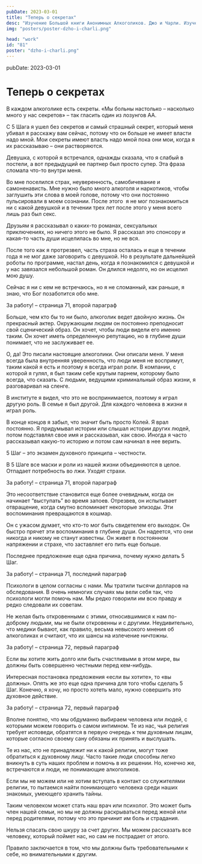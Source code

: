 ```yaml
---
pubDate: 2023-03-01
title: "Теперь о секретах"
desc: "Изучение Большой книги Анонимных Алкоголиков. Джо и Чарли. Изучение БК. (080)"
img: "posters/poster-dzho-i-charli.png"

head: "work"
id: "81"
poster: "dzho-i-charli.png"
---
```


pubDate: 2023-03-01

# Теперь о секретах

В каждом алкоголике есть секреты. «Мы больны настолько – насколько много у нас секретов» – так гласить один из лозунгов АА.

С 5 Шага я ушел без секретов и самый страшный секрет, который меня убивал я расскажу вам сейчас, потому что он больше не имеет власти надо мной. Мои секреты имеют власть надо мной пока они мои, когда я их рассказываю – они растворяются.

Девушка, с которой я встречался, однажды сказала, что я слабый в постели, а вот предыдущий ее партнер был просто супер. Эта фраза сломала что-то внутри меня.

Во мне поселился страх, неуверенность, самобичевание и самоненависть. Мне нужно было много алкоголя и наркотиков, чтобы заглушить эти слова в моей голове, потому что они постоянно пульсировали в моем сознании. После этого  я не мог познакомиться ни с какой девушкой и в течении трех лет после этого у меня всего лишь раз был секс.

Друзьям я рассказывал о каких-то романах, сексуальных приключениях, но ничего этого не было. Я рассказал это спонсору и какая-то часть души исцелилась во мне, но не вся.

После того как я протрезвел, часть страха осталась и еще в течении года я не мог даже заговорить с девушкой. Но в результате дальнейшей роботы по программе, настал день, когда я познакомился с девушкой и у нас завязался небольшой роман. Он длился недолго, но он исцелил мою душу.

Сейчас я ни с кем не встречаюсь, но я не сломанный, как раньше, я знаю, что Бог позаботится обо мне.

За работу! – страница 71, второй параграф

Больше, чем кто бы то ни было, алкоголик ведет двойную жизнь. Он прекрасный актер. Окружающим людям он постоянно преподносит свой сценический образ. Он хочет, чтобы люди видели его именно таким. Он хочет иметь определенную репутацию, но в глубине души понимает, что не заслуживает ее.

О, да! Это писали настоящие алкоголики. Они описали меня. У меня всегда была внутренняя уверенность, что люди меня не воспримут, таким какой я есть и поэтому я всегда играл роли. В компании, с которой я гулял, я был таким себе крутым парнем, которому было всегда, что сказать. С людьми, ведущими криминальный образ жизни, я разговаривал на сленге.

В институте я видел, что это не воспринимается, поэтому я играл другую роль. В семье я был другой. Для каждого человека в жизни я играл роль.

В конце концов я забыл, что значит быть просто Колей. Я врал постоянно. Я придумывал истории или слышал истории других людей, потом подставлял свое имя и рассказывал, как свою. Иногда я часто рассказывал какую-то историю и потом сам начинал в нее верить.

5 Шаг – это экзамен духовного принципа – честности.

В 5 Шаге все маски и роли из нашей жизни объединяются в целое. Отпадает потребность во лжи. Уходят страхи.

За работу! – страница 71, второй параграф

Это несоответствие становится еще более очевидным, когда он начинает “выступать” во время запоев. Отрезвев, он испытывает отвращение, когда смутно вспоминает некоторые эпизоды. Эти воспоминания превращаются в кошмар.

Он с ужасом думает, что кто-то мог быть свидетелем его выходок. Он быстро прячет эти воспоминания в глубине души. Он надеется, что они никогда и никому не станут известны. Он живет в постоянном напряжении и страхе, что заставляет его пить еще больше.

Последнее предложение еще одна причина, почему нужно делать 5 Шаг.

За работу! – страница 71, последний параграф

Психологи в целом согласны с нами. Мы тратили тысячи долларов на обследования. В очень немногих случаях мы вели себя так, что психологи могли помочь нам. Мы редко говорили им всю правду и редко следовали их советам.

Не желая быть откровенными с этими, относившимися к нам по-доброму людьми, мы не были откровенны и с другими. Неудивительно, что медики бывают, как правило, весьма невысокого мнения об алкоголиках и считают, что их шансы на излечение ничтожны.

За работу! – страница 72, первый параграф

Если вы хотите жить долго или быть счастливыми в этом мире, вы должны быть совершенно честными перед кем-нибудь.

Интересная постановка предложения «если вы хотите», то «вы должны». Опять же это еще одна причина для того чтобы сделать 5 Шаг. Конечно, я хочу, но просто хотеть мало, нужно совершить это духовное действие.

За работу! – страница 72, первый параграф

Вполне понятно, что мы обдуманно выбираем человека или людей, с которыми можем говорить о самом интимном. Те из нас, чья религия требует исповеди, обратятся в первую очередь к тем духовным лицам, которые согласно своему сану обязаны их принять и выслушать.

Те из нас, кто не принадлежит ни к какой религии, могут тоже обратиться к духовному лицу. Часто такие люди способны легко вникнуть в суть наших проблем и помочь в их решении. Но, конечно же, встречаются и люди, не понимающие алкоголиков.

Если мы не можем или не хотим вступать в контакт со служителями религии, то пытаемся найти понимающего человека среди наших знакомых, умеющего хранить тайны.

Таким человеком может стать наш врач или психолог. Это может быть член нашей семьи, но мы не должны раскрываться перед женой или перед родителями, потому что это причинит им боль и страдания.

Нельзя спасать свою шкуру за счет других. Мы можем рассказать все человеку, который поймет нас, но сам не пострадает от этого.

Правило заключается в том, что мы должны быть требовательными к себе, но внимательными к другим.
